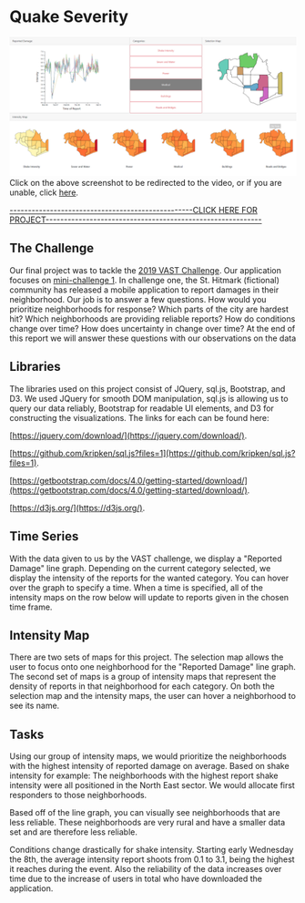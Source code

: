 # Quake Severity
[![ScreenShot](https://github.com/davidcooper1/QuakeSeverity/blob/master/screenshot.PNG)](https://youtu.be/sJwbzOmhm0k)
Click on the above screenshot to be redirected to the video, or if you are unable, click [here](https://youtu.be/sJwbzOmhm0k).

[--------------------------------------------------CLICK HERE FOR PROJECT-----------------------------------------------------------](https://davidcooper1.github.io/QuakeSeverity/)

## The Challenge

Our final project was to tackle the [2019 VAST Challenge](https://vast-challenge.github.io/2019/). Our application focuses on [mini-challenge 1](https://vast-challenge.github.io/2019/MC1.html). In challenge one, the St. Hitmark (fictional) community has released a mobile application to report damages in their neighborhood. Our job is to answer a few questions. How would you prioritize neighborhoods for response? Which parts of the city are hardest hit? Which neighborhoods are providing reliable reports? How do conditions change over time? How does uncertainty in change over time? At the end of this report we will answer these questions with our observations on the data

## Libraries

The libraries used on this project consist of JQuery, sql.js, Bootstrap, and D3. We used JQuery for smooth DOM manipulation, sql.js is allowing us to query our data reliably, Bootstrap for readable UI elements, and D3 for constructing the visualizations.
The links for each can be found here:

[https://jquery.com/download/](https://jquery.com/download/).

[https://github.com/kripken/sql.js?files=1](https://github.com/kripken/sql.js?files=1).

[https://getbootstrap.com/docs/4.0/getting-started/download/](https://getbootstrap.com/docs/4.0/getting-started/download/).

[https://d3js.org/](https://d3js.org/).

## Time Series

With the data given to us by the VAST challenge, we display a "Reported Damage" line graph. Depending on the current category selected, we display the intensity of the reports for the wanted category. You can hover over the graph to specify a time. When a time is specified, all of the intensity maps on the row below will update to reports given in the chosen time frame.

## Intensity Map

There are two sets of maps for this project. The selection map allows the user to focus onto one neighborhood for the "Reported Damage" line graph. The second set of maps is a group of intensity maps that represent the density of reports in that neighborhood for each category. On both the selection map and the intensity maps, the user can hover a neighborhood to see its name.

## Tasks

Using our group of intensity maps, we would prioritize the neighborhoods with the highest intensity of reported damage on average. Based on shake intensity for example: The neighborhoods with the highest report shake intensity were all positioned in the North East sector. We would allocate first responders to those neighborhoods.

Based off of the line graph, you can visually see neighborhoods that are less reliable. These neighborhoods are very rural and have a smaller data set and are therefore less reliable.

Conditions change drastically for shake intensity. Starting early Wednesday the 8th, the average intensity report shoots from 0.1 to 3.1, being the highest it reaches during the event. Also the reliability of the data increases over time due to the increase of users in total who have downloaded the application.
